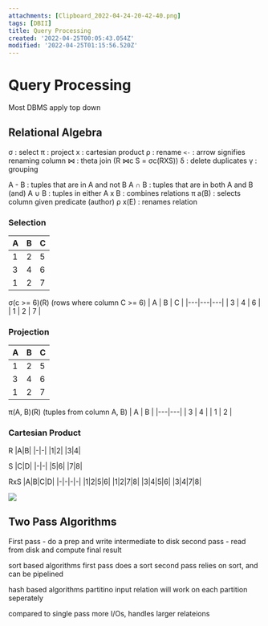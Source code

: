```yaml
---
attachments: [Clipboard_2022-04-24-20-42-40.png]
tags: [DBII]
title: Query Processing
created: '2022-04-25T00:05:43.054Z'
modified: '2022-04-25T01:15:56.520Z'
---
```


# Query Processing

Most DBMS apply top down 

## Relational Algebra
σ : select
π : project
x : cartesian product
ρ : rename
`<-` : arrow signifies renaming column
⋈ : theta join (R ⋈c S = σc(RXS))
δ : delete duplicates
γ : grouping

A - B : tuples that are in A and not B
A ∩ B : tuples that are in both A and B (and)
A ∪ B : tuples in either
A x B : combines relations
π a(B) : selects column given predicate (author)
ρ x(E) : renames relation


### Selection
| A | B | C |
|---|---|---|
| 1 | 2 | 5 |
| 3 | 4 | 6 |
| 1 | 2 | 7 |

σ(c >= 6)(R) (rows where column C >= 6)
| A | B | C |
|---|---|---|
| 3 | 4 | 6 |
| 1 | 2 | 7 |

### Projection
| A | B | C |
|---|---|---|
| 1 | 2 | 5 |
| 3 | 4 | 6 |
| 1 | 2 | 7 |

π(A, B)(R) (tuples from column A, B)
| A | B |
|---|---|
| 3 | 4 |
| 1 | 2 |

### Cartesian Product
R
|A|B|
|-|-|
|1|2|
|3|4|

S
|C|D|
|-|-|
|5|6|
|7|8|

RxS
|A|B|C|D|
|-|-|-|-|
|1|2|5|6|
|1|2|7|8|
|3|4|5|6|
|3|4|7|8|


![](@attachment/Clipboard_2022-04-24-20-42-40.png)


## Two Pass Algorithms
First pass - do a prep and write intermediate to disk
second pass - read from disk and compute final result

sort based algorithms
first pass does a sort
second pass relies on sort, and can be pipelined

hash based algorithms
partitino input relation
will work on each partition seperately

compared to single pass
more I/Os, handles larger relateions



















